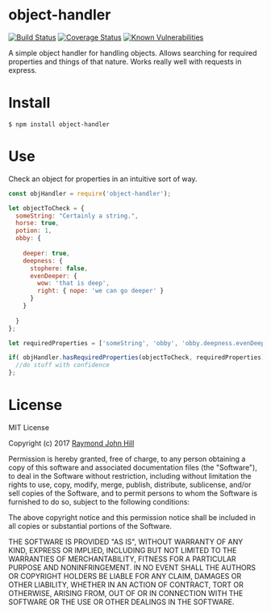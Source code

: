 # object-handler
[![Build Status](https://travis-ci.org/theinfamousrj/objecthandler.svg?branch=master)](https://travis-ci.org/theinfamousrj/objecthandler)
[![Coverage Status](https://coveralls.io/repos/github/theinfamousrj/objecthandler/badge.svg?branch=master)](https://coveralls.io/github/theinfamousrj/objecthandler?branch=master)
[![Known Vulnerabilities](https://snyk.io/test/github/theinfamousrj/objecthandler/badge.svg)](https://snyk.io/test/github/theinfamousrj/objecthandler)

A simple object handler for handling objects. Allows searching for required properties and things of that nature. Works really well with requests in express.

# Install

```{r, engine='bash'}
$ npm install object-handler
```

# Use

Check an object for properties in an intuitive sort of way.

```javascript
const objHandler = require('object-handler');

let objectToCheck = { 
  someString: "Certainly a string.", 
  horse: true, 
  potion: 1, 
  obby: {
  
    deeper: true, 
    deepness: { 
      stophere: false, 
      evenDeeper: { 
        wow: 'that is deep', 
        right: { nope: 'we can go deeper' }
      }
    }
    
  }
};

let requiredProperties = ['someString', 'obby', 'obby.deepness.evenDeeper.wow'];

if( objHandler.hasRequiredProperties(objectToCheck, requiredProperties) ) {
  //do stuff with confidence 
};
```

# License
MIT License

Copyright (c) 2017 [Raymond John Hill](http://www.raymondjohnhill.com)

Permission is hereby granted, free of charge, to any person obtaining a copy
of this software and associated documentation files (the "Software"), to deal
in the Software without restriction, including without limitation the rights
to use, copy, modify, merge, publish, distribute, sublicense, and/or sell
copies of the Software, and to permit persons to whom the Software is
furnished to do so, subject to the following conditions:

The above copyright notice and this permission notice shall be included in all
copies or substantial portions of the Software.

THE SOFTWARE IS PROVIDED "AS IS", WITHOUT WARRANTY OF ANY KIND, EXPRESS OR
IMPLIED, INCLUDING BUT NOT LIMITED TO THE WARRANTIES OF MERCHANTABILITY,
FITNESS FOR A PARTICULAR PURPOSE AND NONINFRINGEMENT. IN NO EVENT SHALL THE
AUTHORS OR COPYRIGHT HOLDERS BE LIABLE FOR ANY CLAIM, DAMAGES OR OTHER
LIABILITY, WHETHER IN AN ACTION OF CONTRACT, TORT OR OTHERWISE, ARISING FROM,
OUT OF OR IN CONNECTION WITH THE SOFTWARE OR THE USE OR OTHER DEALINGS IN THE
SOFTWARE.